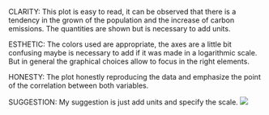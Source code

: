 
CLARITY: This plot is easy to read, it can be observed that there is a tendency in the grown of the population and the increase of carbon emissions.
The quantities are shown but is necessary to add units.

ESTHETIC: The colors used are appropriate, the axes are a little bit confusing maybe is necessary to add if it was made in a logarithmic scale. But in general the graphical choices allow to focus in the right elements.

HONESTY: The plot honestly reproducing the data and emphasize the point of the correlation between both variables.

SUGGESTION: My suggestion is just add units and specify the scale.
<img src="meo342PLOT.png">
